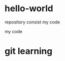 # hello-world
repository consist my code
<html>
<head>my code</head>
<body>
<h1>git learning<h1>
</body>
</html>
